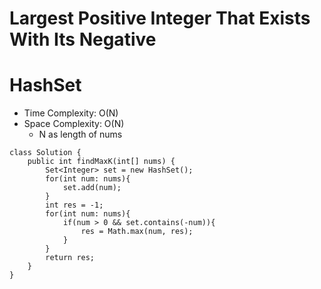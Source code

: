 # Largest Positive Integer That Exists With Its Negative
# HashSet
* Time Complexity: O(N)
* Space Complexity: O(N)
	* N as length of nums
```
class Solution {
    public int findMaxK(int[] nums) {
        Set<Integer> set = new HashSet();
        for(int num: nums){
            set.add(num);
        }
        int res = -1;
        for(int num: nums){
            if(num > 0 && set.contains(-num)){
                res = Math.max(num, res);
            }
        }
        return res;
    }
}
```